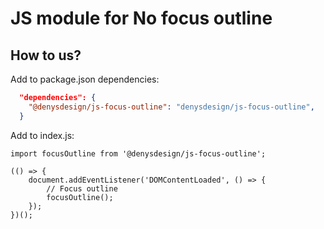 # JS module for No focus outline

## How to us?

Add to package.json dependencies:

``` json
  "dependencies": {
    "@denysdesign/js-focus-outline": "denysdesign/js-focus-outline",
  }
```

Add to index.js:

``` JS
import focusOutline from '@denysdesign/js-focus-outline';

(() => {
    document.addEventListener('DOMContentLoaded', () => {
        // Focus outline
        focusOutline();
    });
})();
```
